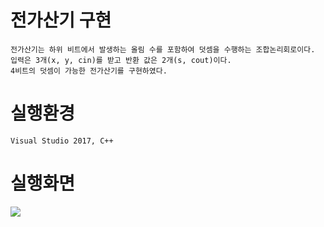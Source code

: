 # 전가산기 구현

    전가산기는 하위 비트에서 발생하는 올림 수를 포함하여 덧셈을 수행하는 조합논리회로이다. 
    입력은 3개(x, y, cin)를 받고 반환 값은 2개(s, cout)이다. 
    4비트의 덧셈이 가능한 전가산기를 구현하였다.
    
# 실행환경
    Visual Studio 2017, C++

# 실행화면
<img src="https://user-images.githubusercontent.com/35446812/98261449-d5bfc580-1fc7-11eb-948d-c795fccc49d1.png"></img>
